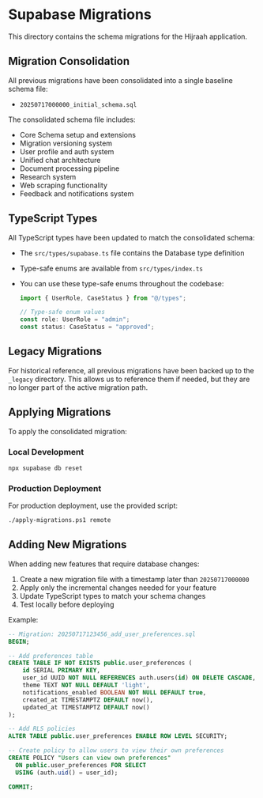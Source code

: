 # Supabase Migrations

This directory contains the schema migrations for the Hijraah application.

## Migration Consolidation

All previous migrations have been consolidated into a single baseline schema file:

- `20250717000000_initial_schema.sql`

The consolidated schema file includes:

- Core Schema setup and extensions
- Migration versioning system
- User profile and auth system
- Unified chat architecture
- Document processing pipeline
- Research system
- Web scraping functionality
- Feedback and notifications system

## TypeScript Types

All TypeScript types have been updated to match the consolidated schema:

- The `src/types/supabase.ts` file contains the Database type definition
- Type-safe enums are available from `src/types/index.ts`
- You can use these type-safe enums throughout the codebase:

  ```typescript
  import { UserRole, CaseStatus } from "@/types";

  // Type-safe enum values
  const role: UserRole = "admin";
  const status: CaseStatus = "approved";
  ```

## Legacy Migrations

For historical reference, all previous migrations have been backed up to the `_legacy` directory. This allows us to reference them if needed, but they are no longer part of the active migration path.

## Applying Migrations

To apply the consolidated migration:

### Local Development

```bash
npx supabase db reset
```

### Production Deployment

For production deployment, use the provided script:

```bash
./apply-migrations.ps1 remote
```

## Adding New Migrations

When adding new features that require database changes:

1. Create a new migration file with a timestamp later than `20250717000000`
2. Apply only the incremental changes needed for your feature
3. Update TypeScript types to match your schema changes
4. Test locally before deploying

Example:

```sql
-- Migration: 20250717123456_add_user_preferences.sql
BEGIN;

-- Add preferences table
CREATE TABLE IF NOT EXISTS public.user_preferences (
    id SERIAL PRIMARY KEY,
    user_id UUID NOT NULL REFERENCES auth.users(id) ON DELETE CASCADE,
    theme TEXT NOT NULL DEFAULT 'light',
    notifications_enabled BOOLEAN NOT NULL DEFAULT true,
    created_at TIMESTAMPTZ DEFAULT now(),
    updated_at TIMESTAMPTZ DEFAULT now()
);

-- Add RLS policies
ALTER TABLE public.user_preferences ENABLE ROW LEVEL SECURITY;

-- Create policy to allow users to view their own preferences
CREATE POLICY "Users can view own preferences"
  ON public.user_preferences FOR SELECT
  USING (auth.uid() = user_id);

COMMIT;
```
